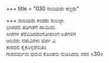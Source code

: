 +++
title = "030 ನಾರಿಯರು ಕಣ್ಡರು"

+++
ನಾರಿಯರು ಕಂಡರು ಸುಲಜ್ಜಾ   
ಭಾರದಲಿ ತಡಿಗಡೆಗೆ ಹಾಯಿದು  
ಸೀರೆಗಳ ತೆರೆವಿಡಿದರಂಗೋಪಾಂಗ ಲತೆಗಳಿಗೆ   
ಆರಿವರು ನಡುವಿರಳು ದರ್ಪ ವಿ  
ಕಾರದಲಿ ಕೈಕೊಳ್ಳಿರೆನುತಂ      
ಗಾರವರ್ಮನು ಧನುವ ಕೊಂಡನು ನುಡಿಸಿದನು ನರನ      ॥30॥